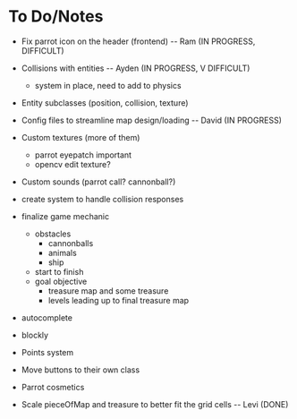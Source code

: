 # To Do/Notes
- Fix parrot icon on the header (frontend) -- Ram (IN PROGRESS, DIFFICULT)
- Collisions with entities -- Ayden (IN PROGRESS, V DIFFICULT)
  - system in place, need to add to physics
- Entity subclasses	(position, collision, texture)
- Config files to streamline map design/loading -- David (IN PROGRESS)
- Custom textures (more of them)
  - parrot eyepatch important
  - opencv edit texture?
- Custom sounds (parrot call? cannonball?)
- create system to handle collision responses
- finalize game mechanic
  - obstacles
    - cannonballs
    - animals
    - ship
  - start to finish
  - goal objective
    - treasure map and some treasure
    - levels leading up to final treasure map
- autocomplete
- blockly

- Points system
- Move buttons to their own class
- Parrot cosmetics

- Scale pieceOfMap and treasure to better fit the grid cells -- Levi (DONE)

